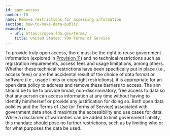 ```yaml
---
id: open-access
number: 10
name: Remove restrictions for accessing information
section: how-to-make-data-public
examples: 
  - url: https://open.fda.gov/terms/
    title: United States: FDA Terms of Service
---
```


<p>To provide truly open access, there must be the right to reuse government information (explored in <a href="http://sunlightfoundation.com/opendataguidelines/#license-free">Provision 11</a>) and no technical restrictions such as registration requirements, access fees and usage limitations, among others. Whether these technical restrictions have been specifically put in place (i.e., access fees) or are the accidental result of the choice of data format or software (i.e., usage limits or copyright restrictions), it is appropriate for an open data policy to address and remove these barriers to access. The aim should be to be to provide broad, non-discriminatory, free access to data so that any person can access information at any time without having to identify him/herself or provide any justification for doing so. Both open data policies and the Terms of Use (or Terms of Service) associated with government data should maximize the accessibility and use cases for data. While a disclaimer of warranties can be added to limit government liability, this mandate should pose no further restrictions, such as by limiting who or for what purposes the data be used.</p>